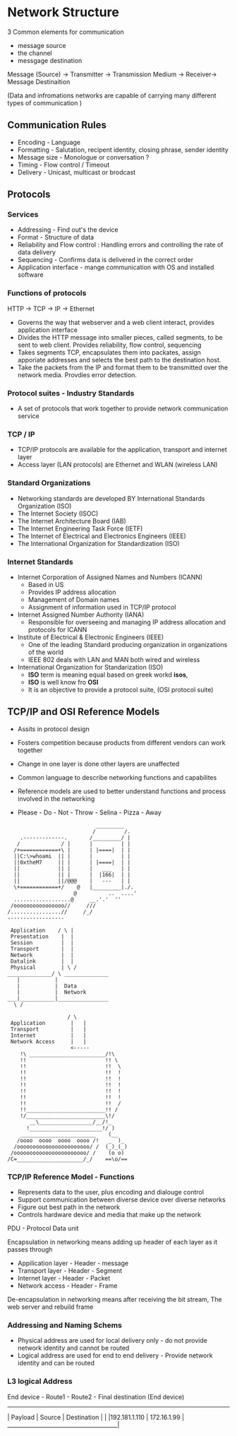 # Network Structure

3 Common elements for communication
* message source
* the channel
* messgage destination

Message (Source) -> Transmitter -> Transmission Medium -> Receiver-> Message Destinaition

(Data and infromations networks are capable of carrying many different types of communication )

## Communication Rules

* Encoding - Language
* Formatting - Salutation, recipent identity, closing phrase, sender identity
* Message size - Monologue or conversation ?
* Timing - Flow control / Timeout
* Delivery - Unicast, multicast or brodcast 

## Protocols

### Services 

* Addressing - Find out's the device
* Format - Structure of data
* Reliability and Flow control : Handling errors and controlling the rate of data delivery
* Sequencing - Confirms data is delivered in the correct order
* Application interface - mange communication with OS and installed software


### Functions of protocols 

HTTP -> TCP -> IP -> Ethernet 

* Governs the way that webserver and a web client interact, provides application interface
* Divides the HTTP message into smaller pieces, called segments, to be sent to web client. Provides reliability, flow control, sequencing
* Takes segments TCP, encapsulates them into packates, assign apporiate addresses and selects the best path to the destination host.
* Take the packets from the IP and format them to be transmitted over the network media. Provdies error detection.

### Protocol suites - Industry Standards 
* A set of protocols that work together to provide network communication service

### TCP / IP

* TCP/IP protocols are available for the application, transport and internet layer
* Access layer (LAN protocols) are Ethernet and WLAN (wireless LAN)

### Standard Organizations 
* Networking standards are developed BY International Standards Organization (ISO)
* The Internet Society (ISOC)
* The Internet Architecture Board (IAB)
* The Internet Engineering Task Force (IETF)
* The Internet of Electrical and Electronics Engineers (IEEE)
* The International Organization for Standardization (ISO)

### Internet Standards 
* Internet Corporation of Assigned Names and Numbers (ICANN)
    * Based in US 
    * Provides IP address allocation 
    * Management of Domain names 
    * Assignment of information used in TCP/IP protocol
* Internet Assigned Number Authority (IANA)
    * Responsible for overseeing and managing IP address allocation and protocols for ICANN
* Institute of Electrical & Electronic Engineers (IEEE)
    * One of the leading Standard producing organization in organizations of the world
    * IEEE 802 deals with LAN and MAN both wired and wireless
* International Organization for Standarization (ISO)
    * **ISO** term is meaning equal based on greek workd **isos**,
    * **ISO** is well know fro **OSI**
    * It is an objective to provide a protocol suite, (OSI protocol suite)

## TCP/IP and OSI Reference Models
* Assits in protocol design
* Fosters competition because products from different vendors can work together 
* Change in one layer is done other layers are unaffected
* Common language to describe networking functions and capabilites
* Reference models are used to better understand functions and process involved in the networking 

* Please - Do - Not - Throw - Selina - Pizza - Away
```
                            _________
                           /         /.
    .-------------.       /_________/ |
   /             / |      |         | |
  /+============+\ |      | |====|  | |
  ||C:\>whoami  || |      |         | |
  ||0xtheM7     || |      | |====|  | |
  ||            || |      |   ___   | |
  ||            || |      |  |166|  | |
  ||            ||/@@@    |   ---   | |
  \+============+/    @   |_________|./.
                     @          ..  ....'
  ..................@     __.'.'  ''
 /oooooooooooooooo//     ///
/................//     /_/
------------------

 Application    / \ |
 Presentation    |  |
 Session         |  |
 Transport       |  |
 Network         |  |
 Datalink        |  |
 Physical        | \ /
______________/ \ ______________
   |           |   
   |           |  Data 
   |           |  Network 
___|___________|________________
  \ /

                   / \
 Application        |   |
 Transport          |   |
 Internet           |   |
 Network Access     |   |
                    <-----   
    !\ ________________________/!\
    !!                         !! \
    !!                         !!  \
    !!                         !!  !
    !!                         !!  !
    !!                         !!  !
    !!                         !!  !
    !!                         !!  !
    !!                         !!  /
    !!_________________________!! /
    !/_________________________\!/
       __\_________________/__/!_
      !_______________________!/ )
    ________________________    (__
   /oooo  oooo  oooo  oooo /!   _  )_
  /ooooooooooooooooooooooo/ /  (_)_(_)
 /ooooooooooooooooooooooo/ /    (o o)
/C=_____________________/_/    ==\o/==
```

### TCP/IP Reference Model - Functions

* Represents data to the user, plus encoding and dialouge control
* Support communication between diverse device over diverse networks
* Figure out best path in the network
* Controls hardware device and media that make up the network

PDU - Protocol Data unit 

Encapsulation in  networking means adding up header of each layer as it passes through

* Appilication layer - Header - message
* Transport layer    - Header - Segment
* Internet layer     - Header - Packet 
* Network access     - Header - Frame

De-encapsulation in networking means after receiving the bit stream, The web server and rebuild frame

### Addressing and Naming Schems 
* Physical address are used for local delivery only - do not provide network identity and cannot be routed
* Logical address are used for end to end delivery - Provide network identity and can be routed


### L3 logical Address

End device - Route1 - Route2 - Final destination (End device)
_______________________________________
| Payload | Source       | Destination |
|         |192.181.1.110 | 172.16.1.99 |
_______________________________________|     



